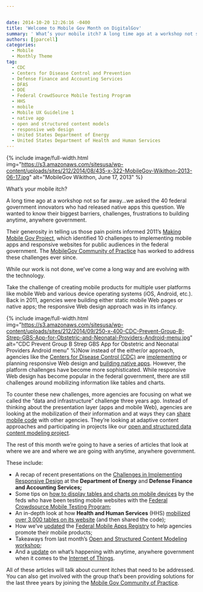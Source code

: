 ```yaml
---


date: 2014-10-20 12:26:16 -0400
title: 'Welcome to Mobile Gov Month on DigitalGov'
summary: ' What’s your mobile itch? A long time ago at a workshop not so far away&amp;#8230;we asked the 40 federal government innovators who had released native apps this question. We wanted to know their biggest barriers, challenges, frustrations to building anytime, anywhere government. Their generosity in telling us'
authors: [jparcell]
categories:
  - Mobile
  - Monthly Theme
tag:
  - CDC
  - Centers for Disease Control and Prevention
  - Defense Finance and Accounting Services
  - DFAS
  - DOE
  - Federal CrowdSource Mobile Testing Program
  - HHS
  - mobile
  - Mobile UX Guideline 1
  - native app
  - open and structured content models
  - responsive web design
  - United States Department of Energy
  - United States Department of Health and Human Services
---
```



{% include image/full-width.html img="https://s3.amazonaws.com/sitesusa/wp-content/uploads/sites/212/2014/08/435-x-322-MobileGov-Wikithon-2013-06-17.jpg" alt="MobileGov Wikithon, June 17, 2013" %}

What’s  your mobile itch?

A long time ago at a workshop not so far away&#8230;we asked the 40 federal government innovators who had released native apps this question. We wanted to know their biggest barriers, challenges, frustrations to building anytime, anywhere government.

Their generosity in telling us those pain points informed 2011’s  [Making Mobile Gov Project](https://www.WHATEVER/2011/06/21/making-mobile-gov-project/ "Making Mobile Gov Project"), which identified 10 challenges to implementing mobile apps and responsive websites for public audiences in the federal government. The [MobileGov Community of Practice](https://www.WHATEVER/communities/mobile/ "Mobile") has worked to address these challenges ever since.

While our work is not done, we’ve come a long way and are evolving with the technology.

Take the challenge of creating mobile products for multiple user platforms like mobile Web and various device operating systems (iOS, Android, etc.). Back in 2011, agencies were building either static mobile Web pages or native apps; the responsive Web design approach was in its infancy.


{% include image/full-width.html img="https://s3.amazonaws.com/sitesusa/wp-content/uploads/sites/212/2014/09/250-x-400-CDC-Prevent-Group-B-Strep-GBS-App-for-Obstetric-and-Neonatal-Providers-Android-menu.jpg" alt="CDC Prevent Group B Strep GBS App for Obstetric and Neonatal Providers Android menu" %}Now instead of the either/or approach, agencies like the [Centers for Disease Control (CDC)](http://www.cdc.gov/) are [implementing](https://www.WHATEVER/2014/06/05/cdcs-digital-front-door-goes-responsive/) or planning responsive Web design and [building native apps](https://www.WHATEVER/2014/09/18/cdc-app-aids-in-prevention-of-neonatal-disease/). However, the platform challenges have become more sophisticated. While responsive Web design has become popular in the federal government, there are still challenges around mobilizing information like tables and charts.

To counter these new challenges, more agencies are focusing on what we called the “data and infrastructure” challenge three years ago. Instead of thinking about the presentation layer (apps and mobile Web), agencies are looking at the mobilization of their information and at ways they can [share mobile code](https://www.WHATEVER/2013/05/13/federal-mobile-code-sharing-catalog-is-here/ "Federal Mobile Code Sharing Catalog Is Here") with other agencies. They’re looking at adaptive content approaches and participating in projects like our [open and structured data content modeling project](https://www.WHATEVER/2014/05/05/government-open-and-structured-content-models-are-here/ "Government Open and Structured Content Models Are Here!").

The rest of this month we’re going to have a series of articles that look at where we are and where we are going with anytime, anywhere government.

These include:

  * A recap of recent presentations on the [Challenges in Implementing Responsive Design](https://www.WHATEVER/2014/10/21/responsive-web-design-challenges-webinar-recap/ "Responsive Web Design Challenges Webinar Recap") at the **Department of Energy** and **Defense Finance and Accounting Services;**
  * Some tips on [how to display tables and charts on mobile devices](https://www.WHATEVER/2014/10/28/trends-on-tuesday-8-ways-to-format-tables-for-responsive-web-design/ "Trends on Tuesday: 8 Ways To Format Tables for Responsive Web Design") by the feds who have been testing mobile websites with the [Federal Crowdsource Mobile Testing Program](https://www.WHATEVER/services/mobile-application-testing-program/ "Federal CrowdSource Mobile Testing Program");
  * An in-depth look at how **Health and Human Services** (HHS) [mobilized over 3,000 tables on its website](https://www.WHATEVER/2014/10/30/hhs-conquers-tables-in-a-responsive-design/ "HHS Conquers Tables in a Responsive Design") (and then shared the code);
  * How we&#8217;ve [updated](https://www.WHATEVER/2014/10/29/open-and-api-driven-federal-mobile-app-registration/ "Open and API-Driven Federal Mobile App Registration") the [Federal Mobile Apps Registry](https://www.WHATEVER/services/the-federal-mobile-apps-registry/ "The Federal Mobile Apps Registry") to help agencies promote their mobile products;
  * Takeaways from last month’s  [Open and Structured Content Modeling workshop](https://www.WHATEVER/2014/10/27/open-and-structured-content-models-workshop-recap/ "Open and Structured Content Models Workshop Recap");
  * And a [update](https://www.WHATEVER/2014/10/31/whats-happening-with-the-internet-of-things/ "What’s  Happening with the Internet of Things?") on what’s  happening with anytime, anywhere government when it comes to the [Internet of Things](https://www.WHATEVER/2014/04/08/tell-us-your-internet-of-things-challenges/ "Tell Us Your Internet of Things Challenges").

All of these articles will talk about current itches that need to be addressed. You can also get involved with the group that&#8217;s been providing solutions for the last three years by joining the [Mobile Gov Community of Practice](https://www.WHATEVER/communities/mobile/ "Mobile").
